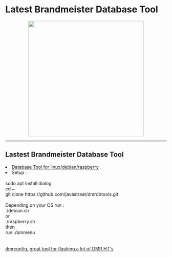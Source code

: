 # Latest Brandmeister Database Tool
<p align="center">
<img src="https://raw.githubusercontent.com/javastraat/dmrdbtools/master/BM-Logo.jpg" width="360">
</p>
<hr>
<h2>Lastest Brandmeister Database Tool</h2>
<li>
<a href="https://raw.githubusercontent.com/javastraat/dmrdbtools/master/bmmenu.bin">Database Tool for linux/debian/raspberry</a>
</li>
<li>
Setup :</br>
</li>
</br>
sudo apt install dialog
</br>
cd ~
</br>
git clone https://github.com/javastraat/dmrdbtools.git
</br>
</br>
Depending on your OS run :</br>
./debian.sh
</br>or</br>
./raspberry.sh
</br>then</br>
run ./bmmenu
</br>
</br></br>
<a href="https://github.com/sergev/dmrconfig">dmrconfig, great tool for flashing a lot of DMR HT's</a>

</br>

